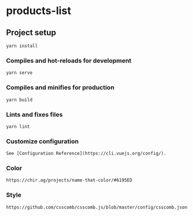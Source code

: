 # products-list

## Project setup
```
yarn install
```

### Compiles and hot-reloads for development
```
yarn serve
```

### Compiles and minifies for production
```
yarn build
```

### Lints and fixes files
```
yarn lint
```

### Customize configuration
```
See [Configuration Reference](https://cli.vuejs.org/config/).
```

### Color
```
https://chir.ag/projects/name-that-color/#6195ED
```

### Style
```
https://github.com/csscomb/csscomb.js/blob/master/config/csscomb.json
```
